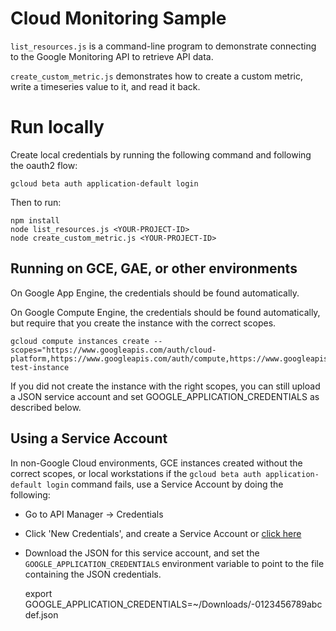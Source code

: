 # Cloud Monitoring Sample

`list_resources.js` is a command-line program to demonstrate connecting to the Google
Monitoring API to retrieve API data.

`create_custom_metric.js` demonstrates how to create a custom metric, write a timeseries value to it,
and read it back.

# Run locally

Create local credentials by running the following command and following the oauth2 flow:

    gcloud beta auth application-default login

Then to run:

    npm install
    node list_resources.js <YOUR-PROJECT-ID>
    node create_custom_metric.js <YOUR-PROJECT-ID>

## Running on GCE, GAE, or other environments

On Google App Engine, the credentials should be found automatically.

On Google Compute Engine, the credentials should be found automatically, but require that
you create the instance with the correct scopes.

    gcloud compute instances create --scopes="https://www.googleapis.com/auth/cloud-platform,https://www.googleapis.com/auth/compute,https://www.googleapis.com/auth/compute.readonly" test-instance

If you did not create the instance with the right scopes, you can still upload a JSON service
account and set GOOGLE_APPLICATION_CREDENTIALS as described below.

## Using a Service Account

In non-Google Cloud environments, GCE instances created without the correct scopes, or local
workstations if the `gcloud beta auth application-default login` command fails, use a Service
Account by doing the following:

* Go to API Manager -> Credentials
* Click 'New Credentials', and create a Service Account or [click  here](https://console.cloud.google.com/project/_/apiui/credential/serviceaccount)
* Download the JSON for this service account, and set the `GOOGLE_APPLICATION_CREDENTIALS`
environment variable to point to the file containing the JSON credentials.

    export GOOGLE_APPLICATION_CREDENTIALS=~/Downloads/<project-id>-0123456789abcdef.json
